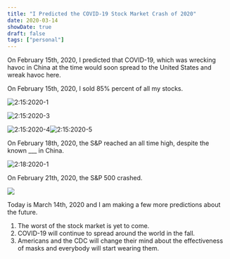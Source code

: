 ```yaml
---
title: "I Predicted the COVID-19 Stock Market Crash of 2020"
date: 2020-03-14
showDate: true
draft: false
tags: ["personal"]
---
```


On February 15th, 2020, I predicted that COVID-19, which was wrecking havoc in China at the time would soon spread to the United States and wreak havoc here.

On February 15th, 2020, I sold 85% percent of all my stocks.

![2:15:2020-1](../2:15:2020-1.png)

![2:15:2020-3](../2:15:2020-3.png)

![2:15:2020-4](../2:15:2020-4.png)![2:15:2020-5](../2:15:2020-5.png)

On February 18th, 2020, the S&P reached an all time high, despite the known \_\_\_ in China.

![2:18:2020-1](../2:18:2020-1.png)

On February 21th, 2020, the S&P 500 crashed.

![](../s&p500crash.png)

Today is March 14th, 2020 and I am making a few more predictions about the future.

1. The worst of the stock market is yet to come.
2. COVID-19 will continue to spread around the world in the fall.
3. Americans and the CDC will change their mind about the effectiveness of masks and everybody will start wearing them.
